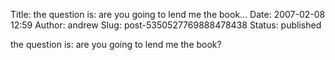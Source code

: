 Title: the question is: are you going to lend me the book...
Date: 2007-02-08 12:59
Author: andrew
Slug: post-5350527769888478438
Status: published

the question is: are you going to lend me the book?

